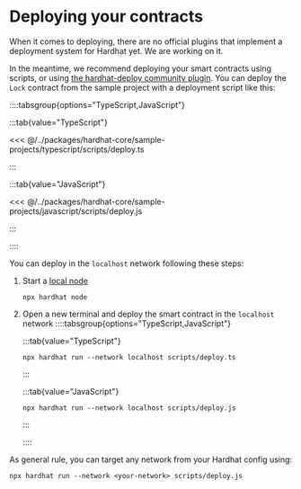 # Deploying your contracts

When it comes to deploying, there are no official plugins that implement a deployment system for Hardhat yet. We are working on it.

In the meantime, we recommend deploying your smart contracts using scripts, or using [the hardhat-deploy community plugin](https://github.com/wighawag/hardhat-deploy/tree/master). You can deploy the `Lock` contract from the sample project with a deployment script like this:

::::tabsgroup{options="TypeScript,JavaScript"}

:::tab{value="TypeScript"}

<<< @/../packages/hardhat-core/sample-projects/typescript/scripts/deploy.ts

:::

:::tab{value="JavaScript"}

<<< @/../packages/hardhat-core/sample-projects/javascript/scripts/deploy.js

:::

::::

You can deploy in the `localhost` network following these steps:

1. Start a [local node](../getting-started/index.md#connecting-a-wallet-or-dapp-to-hardhat-network)

   `npx hardhat node`

2. Open a new terminal and deploy the smart contract in the `localhost` network ::::tabsgroup{options="TypeScript,JavaScript"}

   :::tab{value="TypeScript"}

   `npx hardhat run --network localhost scripts/deploy.ts`

   :::

   :::tab{value="JavaScript"}

   `npx hardhat run --network localhost scripts/deploy.js`

   :::

   ::::

As general rule, you can target any network from your Hardhat config using:

`npx hardhat run --network <your-network> scripts/deploy.js`

